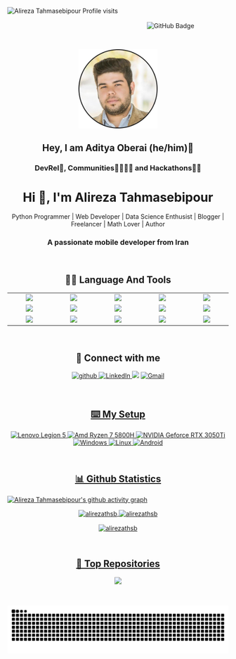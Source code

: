 <p align="left"> 
<img src="https://komarev.com/ghpvc/?username=alirezathsb&color=red" alt="Alireza Tahmasebipour Profile visits" />
&emsp;&emsp;&emsp;&emsp;&emsp;&emsp;&emsp;&emsp;&emsp;&emsp;&emsp;&emsp;&emsp;&emsp;&emsp;&emsp;&emsp;&emsp;&emsp;&emsp;&emsp;&emsp;
&emsp;&emsp;&emsp;&emsp;&emsp;&emsp;&emsp;&emsp;&emsp;&emsp;&emsp;&emsp;&emsp;&emsp;&emsp;&emsp;&emsp;&emsp;&emsp;&emsp;&emsp;&nbsp;&nbsp;&nbsp;&nbsp;&nbsp;
<a><img src="https://img.shields.io/github/followers/alirezathsb?label=Followers&style=social" alt="GitHub Badge"></a>
</p>

<!-- ----------------------------------------------------------------------------------------------------------------------------------------------------- -->

<br>

<p align="center">
    <img src="Alireza_Tahmasebipour.jpg" width="180">
</p>
<h2 align="center"> Hey, I am Aditya Oberai (he/him)👋 </h2>
<h3 align="center"> DevRel🥑, Communities👨‍👩‍👧‍👦 and Hackathons👨‍💻 </h3>

<h1 align="center">Hi 👋, I'm Alireza Tahmasebipour</h1>
<p align="center">Python Programmer | Web Developer | Data Science Enthusist | Blogger | Freelancer | Math Lover | Author</p>
<h3 align="center">A passionate mobile developer from Iran</h3>


<!-- ----------------------------------------------------------------------------------------------------------------------------------------------------- -->
<br>

<h2 align="center"> 👨‍💻 Language And Tools </h2>
<p align="center">

<table width="100" table align='center'>
<tr>
    <td align='center' width="190">
        <img src="https://www.vectorlogo.zone/logos/flutterio/flutterio-ar21.svg">
    </td>
    <td align='center' width="190">
        <img src="https://www.vectorlogo.zone/logos/dartlang/dartlang-ar21.svg">
    </td>
    <td align='center' width="190">
        <img src="https://static1.anpoimages.com/wordpress/wp-content/uploads/2020/10/10/android-studio-logo-hero_ITvLb9SXwyXu.png?q=50&fit=contain&w=1500&h=&dpr=1.5">
    </td>
    <td align='center' width="190">
        <img src="https://www.vectorlogo.zone/logos/visualstudio_code/visualstudio_code-ar21.svg">
    </td>
     <td align='center' width="190">
        <img src="https://www.vectorlogo.zone/logos/kotlinlang/kotlinlang-ar21.svg">
    </td>
</tr>
<tr>
    <td align='center'  width="190">
        <img src="https://www.vectorlogo.zone/logos/java/java-horizontal.svg">
    </td>
    <td align='center' width="190">
        <img src="https://www.vectorlogo.zone/logos/sqlite/sqlite-ar21.svg">
    </td>
    <td align='center' width="190">
        <img src="https://www.vectorlogo.zone/logos/firebase/firebase-ar21.svg">
    </td>
    <td align='center' width="190">
        <img src="https://www.vectorlogo.zone/logos/mysql/mysql-ar21.svg">
    </td>
    <td align='center' width="190">
        <img src="https://www.vectorlogo.zone/logos/mongodb/mongodb-ar21.svg">
    </td>
</tr>
<tr>
    <td align='center' width="190">
        <img src="https://www.vectorlogo.zone/logos/linux/linux-ar21.svg">
    </td>
    <td align='center' width="190">
        <img src="https://www.vectorlogo.zone/logos/git-scm/git-scm-ar21.svg">
    </td>
    <td align='center' width="190">
        <img src="https://www.vectorlogo.zone/logos/slack/slack-ar21.svg">
    </td>
    <td align='center' width="190">
        <img src="https://www.vectorlogo.zone/logos/trello/trello-ar21.svg">
    </td>
    <td align='center' width="190">
        <img src="https://www.vectorlogo.zone/logos/docker/docker-ar21.svg">
    </td>
</tr>
</table>

<!-- ----------------------------------------------------------------------------------------------------------------------------------------------------- -->

<br>

<h2 align="center"> 🤝 Connect with me </h2>
<p align="center">
<a href="https://github.com/alirezathsb" target="_blank">
<img src=https://img.shields.io/badge/github-%2324292e.svg?&style=for-the-badge&logo=github&logoColor=white alt=github style="margin-bottom: 5px;" />
</a>

<a href="https://www.linkedin.com/in/alireza-tahmasebipour/" target="_blank">
<img alt="LinkedIn" src="https://img.shields.io/badge/linkedin%20-%230077B5.svg?&style=for-the-badge&logo=linkedin&logoColor=white"/>
</a>

<a href="https://www.instagram.com/alirezathsb/">
<img src="https://img.shields.io/badge/Instagram-E4405F?style=for-the-badge&logo=instagram&logoColor=white" /></a>
    
<a href="mailto:alirezathsb@gmail.com">
<img alt="Gmail" src="https://img.shields.io/badge/Gmail-D14836?style=for-the-badge&logo=gmail&logoColor=white" />

</p> 

    
<!-- ----------------------------------------------------------------------------------------------------------------------------------------------------- -->

<br>

<h2 align="center"> ⌨️ My Setup </h2>

<div align="center">

![Lenovo Legion 5](https://img.shields.io/badge/lenovo-Legion_5-0096D6?style=for-the-badge&logo=lenovo&logoColor=white)
![Amd Ryzen 7 5800H](https://img.shields.io/badge/Amd-Ryzen_7_5800H-E44332?style=for-the-badge&logo=Amd&logoColor=white)
![NVIDIA Geforce RTX 3050Ti](https://img.shields.io/badge/NVIDIA-Geforce_RTX_3050Ti-76B900?style=for-the-badge&logo=nvidia&logoColor=white)
![Windows](https://img.shields.io/badge/Windows-0078D6?style=for-the-badge&logo=windows&logoColor=white)
![Linux](https://img.shields.io/badge/Linux-E37400?style=for-the-badge&logo=Linux&logoColor=white)
![Android](https://img.shields.io/badge/Android-3DDC84?style=for-the-badge&logo=android&logoColor=white)
   
</div>

<!-- ----------------------------------------------------------------------------------------------------------------------------------------------------- -->

<br>

<h2 align="center"> 📊 Github Statistics </h2>
<p align="center"> 

  ![Alireza Tahmasebipour's github activity graph](https://activity-graph.herokuapp.com/graph?username=alirezathsb&theme=gruvbox)

</p>

<p align="center"> 
<img height="180em" img align="center" src="https://github-readme-stats.vercel.app/api?username=alirezathsb&show_icons=true&theme=gruvbox&count_private=true&include_all_commits=true" alt="alirezathsb" /> 
<img height="180em" img align="center" src="https://github-readme-stats.vercel.app/api/top-langs/?username=alirezathsb&show_icons=true&theme=gruvbox&count_private=true&include_all_commits=true" alt="alirezathsb" />
</p>
    
<p align="center">    
<img height="180em" img align="center" src="https://github-readme-streak-stats.herokuapp.com/?user=alirezathsb&theme=gruvbox&count_private=true&include_all_commits=true" alt="alirezathsb"/>

</p>

<!-- ----------------------------------------------------------------------------------------------------------------------------------------------------- -->

<br>

<h2 align="center"> 📁 Top Repositories </h2>
<p align="center">
  <a href="https://github.com/alirezathsb/EncryptedInformationWithArduino"><img src="https://github-readme-stats.vercel.app/api/pin/?username=alirezathsb&repo=EncryptedInformationWithArduino&show_icons=true&theme=gruvbox"/> </a>
</p>

<!-- ----------------------------------------------------------------------------------------------------------------------------------------------------- -->

<br>

<p align="center">

<img src="https://raw.githubusercontent.com/Anikcb/Anikcb/1ca16fe201803bfd54350a82c30e3f82b84ac5b1/profile_data/snake1.svg" alt="𝙶𝚒𝚝𝚑𝚞𝚋 𝙲𝚘𝚗𝚝𝚛𝚒𝚋𝚞𝚝𝚒𝚘𝚗 𝙶𝚛𝚊𝚙𝚑" style="max-width:100%;">
    
</p>

